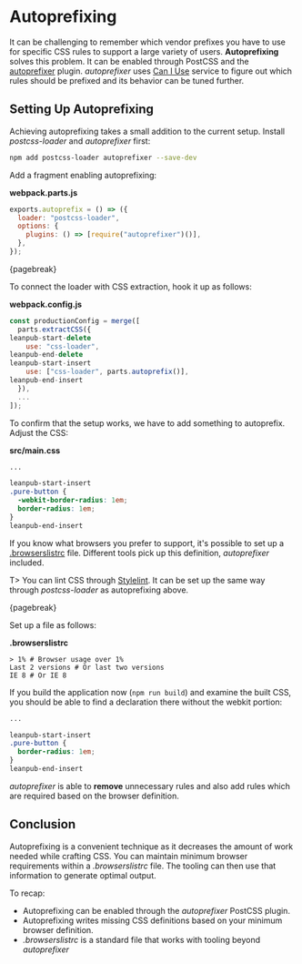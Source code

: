# Autoprefixing

It can be challenging to remember which vendor prefixes you have to use for specific CSS rules to support a large variety of users. **Autoprefixing** solves this problem. It can be enabled through PostCSS and the [autoprefixer](https://www.npmjs.com/package/autoprefixer) plugin. _autoprefixer_ uses [Can I Use](http://caniuse.com/) service to figure out which rules should be prefixed and its behavior can be tuned further.

## Setting Up Autoprefixing

Achieving autoprefixing takes a small addition to the current setup. Install _postcss-loader_ and _autoprefixer_ first:

```bash
npm add postcss-loader autoprefixer --save-dev
```

Add a fragment enabling autoprefixing:

**webpack.parts.js**

```javascript
exports.autoprefix = () => ({
  loader: "postcss-loader",
  options: {
    plugins: () => [require("autoprefixer")()],
  },
});
```

{pagebreak}

To connect the loader with CSS extraction, hook it up as follows:

**webpack.config.js**

```javascript
const productionConfig = merge([
  parts.extractCSS({
leanpub-start-delete
    use: "css-loader",
leanpub-end-delete
leanpub-start-insert
    use: ["css-loader", parts.autoprefix()],
leanpub-end-insert
  }),
  ...
]);
```

To confirm that the setup works, we have to add something to autoprefix. Adjust the CSS:

**src/main.css**

```css
...

leanpub-start-insert
.pure-button {
  -webkit-border-radius: 1em;
  border-radius: 1em;
}
leanpub-end-insert
```

If you know what browsers you prefer to support, it's possible to set up a [.browserslistrc](https://www.npmjs.com/package/browserslist) file. Different tools pick up this definition, _autoprefixer_ included.

T> You can lint CSS through [Stylelint](http://stylelint.io/). It can be set up the same way through _postcss-loader_ as autoprefixing above.

{pagebreak}

Set up a file as follows:

**.browserslistrc**

```
> 1% # Browser usage over 1%
Last 2 versions # Or last two versions
IE 8 # Or IE 8
```

If you build the application now (`npm run build`) and examine the built CSS, you should be able to find a declaration there without the webkit portion:

```css
...

leanpub-start-insert
.pure-button {
  border-radius: 1em;
}
leanpub-end-insert
```

_autoprefixer_ is able to **remove** unnecessary rules and also add rules which are required based on the browser definition.

## Conclusion

Autoprefixing is a convenient technique as it decreases the amount of work needed while crafting CSS. You can maintain minimum browser requirements within a _.browserslistrc_ file. The tooling can then use that information to generate optimal output.

To recap:

- Autoprefixing can be enabled through the _autoprefixer_ PostCSS plugin.
- Autoprefixing writes missing CSS definitions based on your minimum browser definition.
- _.browserslistrc_ is a standard file that works with tooling beyond _autoprefixer_
